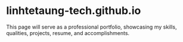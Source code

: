# linhtetaung-tech.github.io
This page will serve as a professional portfolio, showcasing my skills, qualities, projects, resume, and accomplishments.
